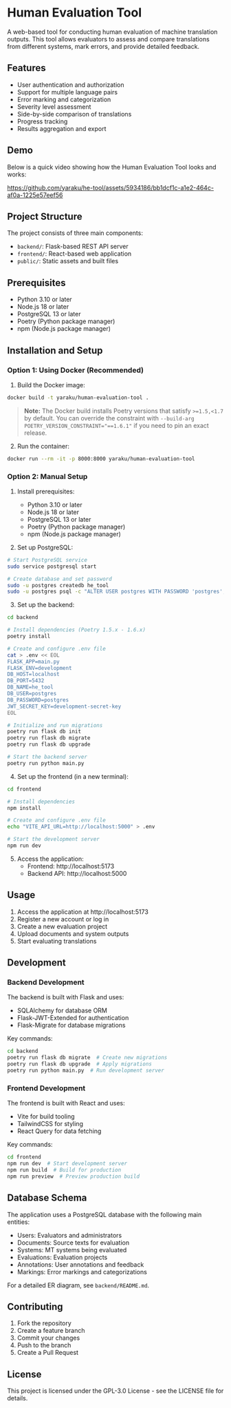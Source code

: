 # Human Evaluation Tool

A web-based tool for conducting human evaluation of machine translation outputs. This tool allows evaluators to assess and compare translations from different systems, mark errors, and provide detailed feedback.

## Features

- User authentication and authorization
- Support for multiple language pairs
- Error marking and categorization
- Severity level assessment
- Side-by-side comparison of translations
- Progress tracking
- Results aggregation and export

## Demo

Below is a quick video showing how the Human Evaluation Tool looks and works:

https://github.com/yaraku/he-tool/assets/5934186/bb1dcf1c-a1e2-464c-af0a-1225e57eef56

## Project Structure

The project consists of three main components:

- `backend/`: Flask-based REST API server
- `frontend/`: React-based web application
- `public/`: Static assets and built files

## Prerequisites

- Python 3.10 or later
- Node.js 18 or later
- PostgreSQL 13 or later
- Poetry (Python package manager)
- npm (Node.js package manager)

## Installation and Setup

### Option 1: Using Docker (Recommended)

1. Build the Docker image:
```sh
docker build -t yaraku/human-evaluation-tool .
```

> **Note:** The Docker build installs Poetry versions that satisfy `>=1.5,<1.7` by default. You can override the constraint with
> `--build-arg POETRY_VERSION_CONSTRAINT="==1.6.1"` if you need to pin an exact release.

2. Run the container:
```sh
docker run --rm -it -p 8000:8000 yaraku/human-evaluation-tool
```

### Option 2: Manual Setup

1. Install prerequisites:
   - Python 3.10 or later
   - Node.js 18 or later
   - PostgreSQL 13 or later
   - Poetry (Python package manager)
   - npm (Node.js package manager)

2. Set up PostgreSQL:
```sh
# Start PostgreSQL service
sudo service postgresql start

# Create database and set password
sudo -u postgres createdb he_tool
sudo -u postgres psql -c "ALTER USER postgres WITH PASSWORD 'postgres';"
```

3. Set up the backend:
```sh
cd backend

# Install dependencies (Poetry 1.5.x - 1.6.x)
poetry install

# Create and configure .env file
cat > .env << EOL
FLASK_APP=main.py
FLASK_ENV=development
DB_HOST=localhost
DB_PORT=5432
DB_NAME=he_tool
DB_USER=postgres
DB_PASSWORD=postgres
JWT_SECRET_KEY=development-secret-key
EOL

# Initialize and run migrations
poetry run flask db init
poetry run flask db migrate
poetry run flask db upgrade

# Start the backend server
poetry run python main.py
```

4. Set up the frontend (in a new terminal):
```sh
cd frontend

# Install dependencies
npm install

# Create and configure .env file
echo "VITE_API_URL=http://localhost:5000" > .env

# Start the development server
npm run dev
```

5. Access the application:
   - Frontend: http://localhost:5173
   - Backend API: http://localhost:5000

## Usage

1. Access the application at http://localhost:5173
2. Register a new account or log in
3. Create a new evaluation project
4. Upload documents and system outputs
5. Start evaluating translations

## Development

### Backend Development

The backend is built with Flask and uses:
- SQLAlchemy for database ORM
- Flask-JWT-Extended for authentication
- Flask-Migrate for database migrations

Key commands:
```sh
cd backend
poetry run flask db migrate  # Create new migrations
poetry run flask db upgrade  # Apply migrations
poetry run python main.py  # Run development server
```

### Frontend Development

The frontend is built with React and uses:
- Vite for build tooling
- TailwindCSS for styling
- React Query for data fetching

Key commands:
```sh
cd frontend
npm run dev  # Start development server
npm run build  # Build for production
npm run preview  # Preview production build
```

## Database Schema

The application uses a PostgreSQL database with the following main entities:

- Users: Evaluators and administrators
- Documents: Source texts for evaluation
- Systems: MT systems being evaluated
- Evaluations: Evaluation projects
- Annotations: User annotations and feedback
- Markings: Error markings and categorizations

For a detailed ER diagram, see `backend/README.md`.

## Contributing

1. Fork the repository
2. Create a feature branch
3. Commit your changes
4. Push to the branch
5. Create a Pull Request

## License

This project is licensed under the GPL-3.0 License - see the LICENSE file for details.
